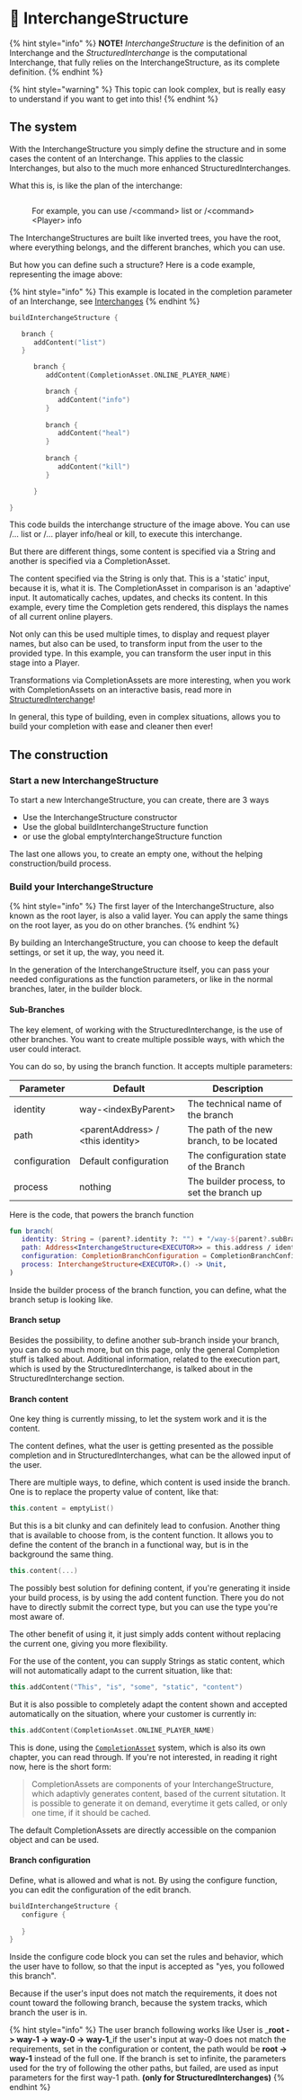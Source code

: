 # 🔩 InterchangeStructure

{% hint style="info" %}
**NOTE!** _InterchangeStructure_ is the definition of an Interchange and the _StructuredInterchange_ is the computational Interchange, that fully relies on the InterchangeStructure, as its complete definition.
{% endhint %}

{% hint style="warning" %}
This topic can look complex, but is really easy to understand if you want to get into this!
{% endhint %}

## The system

With the InterchangeStructure you simply define the structure and in some cases the content of an Interchange. This applies to the classic Interchanges, but also to the much more enhanced StructuredInterchanges.

What this is, is like the plan of the interchange:

<figure><img src="../.gitbook/assets/Ohne Titel 3.png" alt=""><figcaption><p>For example, you can use /&#x3C;command> list or /&#x3C;command> &#x3C;Player> info</p></figcaption></figure>

The InterchangeStructures are built like inverted trees, you have the root, where everything belongs, and the different branches, which you can use.

But how you can define such a structure? Here is a code example, representing the image above:

{% hint style="info" %}
This example is located in the completion parameter of an Interchange, see [Interchanges](interchanges.md)
{% endhint %}

```kotlin
buildInterchangeStructure {

   branch {
      addContent("list")
   }

      branch {
         addContent(CompletionAsset.ONLINE_PLAYER_NAME)

         branch {
            addContent("info")
         }
			
         branch {
            addContent("heal")
         }
			
         branch { 
            addContent("kill")
         }

      }

}
```

This code builds the interchange structure of the image above. You can use /... list or /... player info/heal or kill, to execute this interchange.

But there are different things, some content is specified via a String and another is specified via a CompletionAsset.

The content specified via the String is only that. This is a 'static' input, because it is, what it is. The CompletionAsset in comparison is an 'adaptive' input. It automatically caches, updates, and checks its content. In this example, every time the Completion gets rendered, this displays the names of all current online players.

Not only can this be used multiple times, to display and request player names, but also can be used, to transform input from the user to the provided type. In this example, you can transform the user input in this stage into a Player.

Transformations via CompletionAssets are more interesting, when you work with CompletionAssets on an interactive basis, read more in [StructuredInterchange](structuredinterchange.md)!

In general, this type of building, even in complex situations, allows you to build your completion with ease and cleaner then ever!

## The construction

### Start a new InterchangeStructure

To start a new InterchangeStructure, you can create, there are 3 ways

* Use the InterchangeStructure constructor
* Use the global buildInterchangeStructure function
* or use the global emptyInterchangeStructure function

The last one allows you, to create an empty one, without the helping construction/build process.

### Build your InterchangeStructure

{% hint style="info" %}
The first layer of the InterchangeStructure, also known as the root layer, is also a valid layer. You can apply the same things on the root layer, as you do on other branches.
{% endhint %}

By building an InterchangeStructure, you can choose to keep the default settings, or set it up, the way, you need it.

In the generation of the InterchangeStructure itself, you can pass your needed configurations as the function parameters, or like in the normal branches, later, in the builder block.

#### Sub-Branches

The key element, of working with the StructuredInterchange, is the use of other branches. You want to create multiple possible ways, with which the user could interact.

You can do so, by using the branch function. It accepts multiple parameters:



| Parameter     | Default                             | Description                               |
| ------------- | ----------------------------------- | ----------------------------------------- |
| identity      | way-\<indexByParent>                | The technical name of the branch          |
| path          | \<parentAddress> / \<this identity> | The path of the new branch, to be located |
| configuration | Default configuration               | The configuration state of the Branch     |
| process       | nothing                             | The builder process, to set the branch up |

Here is the code, that powers the branch function

```kts
fun branch(
   identity: String = (parent?.identity ?: "") + "/way-${parent?.subBranches?.size ?: 0}",
   path: Address<InterchangeStructure<EXECUTOR>> = this.address / identity,
   configuration: CompletionBranchConfiguration = CompletionBranchConfiguration(),
   process: InterchangeStructure<EXECUTOR>.() -> Unit,
)
```

Inside the builder process of the branch function, you can define, what the branch setup is looking like.

#### Branch setup

Besides the possibility, to define another sub-branch inside your branch, you can do so much more, but on this page, only the general Completion stuff is talked about. Additional information, related to the execution part, which is used by the StructuredInterchange, is talked about in the StructuredInterchange section.

#### Branch content

One key thing is currently missing, to let the system work and it is the content.

The content defines, what the user is getting presented as the possible completion and in StructuredInterchanges, what can be the allowed input of the user.

There are multiple ways, to define, which content is used inside the branch. One is to replace the property value of content, like that:

```kts
this.content = emptyList()
```

But this is a bit clunky and can definitely lead to confusion. Another thing that is available to choose from, is the content function. It allows you to define the content of the branch in a functional way, but is in the background the same thing.

```kotlin
this.content(...)
```

The possibly best solution for defining content, if you're generating it inside your build process, is by using the add content function. There you do not have to directly submit the correct type, but you can use the type you're most aware of.

The other benefit of using it, it just simply adds content without replacing the current one, giving you more flexibility.

For the use of the content, you can supply Strings as static content, which will not automatically adapt to the current situation, like that:

```kts
this.addContent("This", "is", "some", "static", "content")
```

But it is also possible to completely adapt the content shown and accepted automatically on the situation, where your customer is currently in:

```kts
this.addContent(CompletionAsset.ONLINE_PLAYER_NAME)
```

This is done, using the [`CompletionAsset`](../apps/components.md) system, which is also its own chapter, you can read through. If you're not interested, in reading it right now, here is the short form:

> CompletionAssets are components of your InterchangeStructure, which adaptivly generates content, based of the current situtation. It is possible to generate it on demand, everytime it gets called, or only one time, if it should be cached.

The default CompletionAssets are directly accessible on the companion object and can be used.

#### Branch configuration

Define, what is allowed and what is not. By using the configure function, you can edit the configuration of the edit branch.

```kotlin
buildInterchangeStructure {
   configure { 
		
   }
}
```

Inside the configure code block you can set the rules and behavior, which the user have to follow, so that the input is accepted as "yes, you followed this branch".

Because if the user's input does not match the requirements, it does not count toward the following branch, because the system tracks, which branch the user is in.

{% hint style="info" %}
The user branch following works like User is _**root -> way-1 -> way-0 -> way-1**_if the user's input at way-0 does not match the requirements, set in the configuration or content, the path would be **root -> way-1** instead of the full one. If the branch is set to infinite, the parameters used for the try of following the other paths, but failed, are used as input parameters for the first way-1 path. **(only for StructuredInterchanges)**
{% endhint %}
